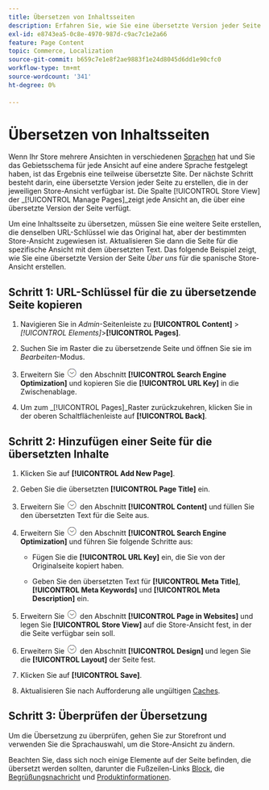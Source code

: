 ```yaml
---
title: Übersetzen von Inhaltsseiten
description: Erfahren Sie, wie Sie eine übersetzte Version jeder Seite erstellen, die in der jeweiligen Store-Ansicht verfügbar ist.
exl-id: e8743ea5-0c8e-4970-987d-c9ac7c1e2a66
feature: Page Content
topic: Commerce, Localization
source-git-commit: b659c7e1e8f2ae9883f1e24d8045d6dd1e90cfc0
workflow-type: tm+mt
source-wordcount: '341'
ht-degree: 0%

---
```


# Übersetzen von Inhaltsseiten

Wenn Ihr Store mehrere Ansichten in verschiedenen [Sprachen](../stores-purchase/store-localize.md) hat und Sie das Gebietsschema für jede Ansicht auf eine andere Sprache festgelegt haben, ist das Ergebnis eine teilweise übersetzte Site. Der nächste Schritt besteht darin, eine übersetzte Version jeder Seite zu erstellen, die in der jeweiligen Store-Ansicht verfügbar ist. Die Spalte [!UICONTROL Store View] der _[!UICONTROL Manage Pages]_zeigt jede Ansicht an, die über eine übersetzte Version der Seite verfügt.

Um eine Inhaltsseite zu übersetzen, müssen Sie eine weitere Seite erstellen, die denselben URL-Schlüssel wie das Original hat, aber der bestimmten Store-Ansicht zugewiesen ist. Aktualisieren Sie dann die Seite für die spezifische Ansicht mit dem übersetzten Text. Das folgende Beispiel zeigt, wie Sie eine übersetzte Version der Seite _Über uns_ für die spanische Store-Ansicht erstellen.

## Schritt 1: URL-Schlüssel für die zu übersetzende Seite kopieren

1. Navigieren Sie in _Admin_-Seitenleiste zu **[!UICONTROL Content]** > _[!UICONTROL Elements]_>**[!UICONTROL Pages]**.

1. Suchen Sie im Raster die zu übersetzende Seite und öffnen Sie sie im _Bearbeiten_-Modus.

1. Erweitern Sie ![Erweiterungsauswahl](../assets/icon-display-expand.png) den Abschnitt **[!UICONTROL Search Engine Optimization]** und kopieren Sie die **[!UICONTROL URL Key]** in die Zwischenablage.

1. Um zum _[!UICONTROL Pages]_Raster zurückzukehren, klicken Sie in der oberen Schaltflächenleiste auf **[!UICONTROL Back]**.

## Schritt 2: Hinzufügen einer Seite für die übersetzten Inhalte

1. Klicken Sie auf **[!UICONTROL Add New Page]**.

1. Geben Sie die übersetzten **[!UICONTROL Page Title]** ein.

1. Erweitern Sie ![Erweiterungsauswahl](../assets/icon-display-expand.png) den Abschnitt **[!UICONTROL Content]** und füllen Sie den übersetzten Text für die Seite aus.

1. Erweitern Sie ![Erweiterungsauswahl](../assets/icon-display-expand.png) den Abschnitt **[!UICONTROL Search Engine Optimization]** und führen Sie folgende Schritte aus:

   - Fügen Sie die **[!UICONTROL URL Key]** ein, die Sie von der Originalseite kopiert haben.

   - Geben Sie den übersetzten Text für **[!UICONTROL Meta Title]**, **[!UICONTROL Meta Keywords]** und **[!UICONTROL Meta Description]** ein.

1. Erweitern Sie ![Erweiterungsauswahl](../assets/icon-display-expand.png) den Abschnitt **[!UICONTROL Page in Websites]** und legen Sie **[!UICONTROL Store View]** auf die Store-Ansicht fest, in der die Seite verfügbar sein soll.

1. Erweitern Sie ![Erweiterungsauswahl](../assets/icon-display-expand.png) den Abschnitt **[!UICONTROL Design]** und legen Sie die **[!UICONTROL Layout]** der Seite fest.

1. Klicken Sie auf **[!UICONTROL Save]**.

1. Aktualisieren Sie nach Aufforderung alle ungültigen [Caches](../systems/cache-management.md).

## Schritt 3: Überprüfen der Übersetzung

Um die Übersetzung zu überprüfen, gehen Sie zur Storefront und verwenden Sie die Sprachauswahl, um die Store-Ansicht zu ändern.

Beachten Sie, dass sich noch einige Elemente auf der Seite befinden, die übersetzt werden sollten, darunter die Fußzeilen-Links [Block](block-add.md), die [Begrüßungsnachricht](../getting-started/storefront-branding.md#change-the-welcome-message) und [Produktinformationen](../stores-purchase/store-localize.md#localize-products).
